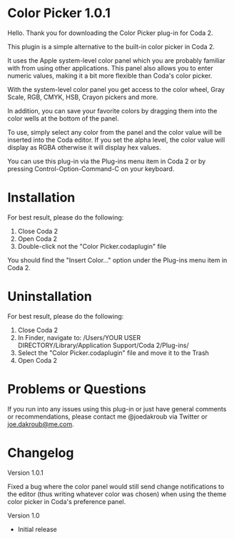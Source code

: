 Color Picker 1.0.1
==================

Hello. Thank you for downloading the Color Picker plug-in for Coda 2.

This plugin is a simple alternative to the built-in color picker in Coda 2.

It uses the Apple system-level color panel which you are probably familiar with from using other applications. This panel also allows you to enter numeric values, making it a bit more flexible than Coda's color picker.

With the system-level color panel you get access to the color wheel, Gray Scale, RGB, CMYK, HSB, Crayon pickers and more.

In addition, you can save your favorite colors by dragging them into the color wells at the bottom of the panel.

To use, simply select any color from the panel and the color value will be inserted into the Coda editor. If you set the alpha level, the color value will display as RGBA otherwise it will display hex values.

You can use this plug-in via the Plug-ins menu item in Coda 2 or by pressing Control-Option-Command-C on your keyboard.


Installation
============

For best result, please do the following:

1. Close Coda 2
2. Open Coda 2
3. Double-click not the "Color Picker.codaplugin" file

You should find the "Insert Color…" option under the Plug-ins menu item in Coda 2.


Uninstallation
==============

For best result, please do the following:

1. Close Coda 2
2. In Finder, navigate to: /Users/YOUR USER DIRECTORY/Library/Application Support/Coda 2/Plug-ins/
3. Select the "Color Picker.codaplugin" file and move it to the Trash
4. Open Coda 2


Problems or Questions
=====================

If you run into any issues using this plug-in or just have general comments or recommendations, please contact me @joedakroub via Twitter or joe.dakroub@me.com.


Changelog
=========

Version 1.0.1

Fixed a bug where the color panel would still send change notifications to the editor (thus writing whatever color was chosen) when using the theme color picker in Coda's preference panel.

Version 1.0

* Initial release